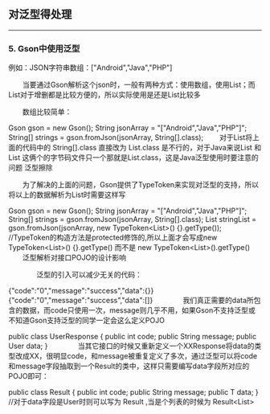 ## 对泛型得处理
-----
### 5. Gson中使用泛型

例如：JSON字符串数组：["Android","Java","PHP"]

　　当要通过Gson解析这个json时，一般有两种方式：使用数组，使用List；而List对于增删都是比较方便的，所以实际使用是还是List比较多

　　数组比较简单：

Gson gson = new Gson();
String jsonArray = "[\"Android\",\"Java\",\"PHP\"]";
String[] strings = gson.fromJson(jsonArray, String[].class);
　　对于List将上面的代码中的 String[].class 直接改为 List<String>.class 是不行的，对于Java来说List<String> 和List<User> 这俩个的字节码文件只一个那就是List.class，这是Java泛型使用时要注意的问题 泛型擦除

　　为了解决的上面的问题，Gson提供了TypeToken来实现对泛型的支持，所以将以上的数据解析为List<String>时需要这样写

Gson gson = new Gson();
String jsonArray = "[\"Android\",\"Java\",\"PHP\"]";
String[] strings = gson.fromJson(jsonArray, String[].class);
List<String> stringList = gson.fromJson(jsonArray, new TypeToken<List<String>>() {}.getType());
//TypeToken的构造方法是protected修饰的,所以上面才会写成new TypeToken<List<String>>() {}.getType() 而不是 new TypeToken<List<String>>().getType()
　　泛型解析对接口POJO的设计影响

　　　　泛型的引入可以减少无关的代码：　　

{"code":"0","message":"success","data":{}}
{"code":"0","message":"success","data":[]}
　　　　我们真正需要的data所包含的数据，而code只使用一次，message则几乎不用，如果Gson不支持泛型或不知道Gson支持泛型的同学一定会这么定义POJO

public class UserResponse {
    public int code;
    public String message;
    public User data;
}
　　　　当其它接口的时候又重新定义一个XXResponse将data的类型改成XX，很明显code，和message被重复定义了多次，通过泛型可以将code和message字段抽取到一个Result的类中，这样只需要编写data字段所对应的POJO即可：

public class Result<T> {
    public int code;
    public String message;
    public T data;
}  
//对于data字段是User时则可以写为 Result<User> ,当是个列表的时候为 Result<List<User>>
